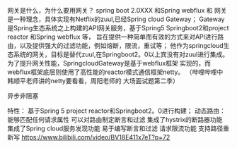 网关是什么，为什么要用网关？
spring boot 2.0XXX 和Spring webflux 和
网关是一种理念，具体实现有Netflix的zuul,已经Spring cloud Gateway；
Gateway是Spring生态系统之上构建的API网关服务，基于Spring5 Springboot2和project reactor 和Spring webflux 等，
旨在提供一种简单而有效的方式来对API进行路由，以及提供强大的过滤功能，例如熔断，限流，重试等；
他作为springcloud生态系统的网关，目标是替代zuul,在Springboot2。0以上宾没有对zuul进行集成。为了提升网关性能，SpringcloudGateway是基于webflux框架
实现的，而webflux框架底层则使用了高性能的reactor模式通信框架netty。
（哔哩哔哩中 韩顺平老师讲的netty要看看，周阳老师的 大场面试题第二季）
 
 异步非阻塞

特性：
基于Spring 5 project reactor和Springboot2。0进行构建；
动态路由：能够匹配任何请求属性
可以对路由制定断言和过滤
集成了hystrix的断路器功能
集成了Spring cloud服务发现功能
易于编写断言和过滤
请求限流功能
支持路径重新写
https://www.bilibili.com/video/BV18E411x7eT?p=72